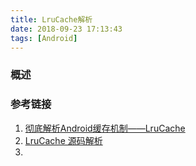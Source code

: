 ```yaml
---
title: LruCache解析
date: 2018-09-23 17:13:43
tags: [Android]
---
```


### 概述

>

<!--more-->



### 参考链接

1. [彻底解析Android缓存机制——LruCache](https://www.jianshu.com/p/b49a111147ee)
2. [LruCache 源码解析](https://github.com/LittleFriendsGroup/AndroidSdkSourceAnalysis/blob/master/article/LruCache%E6%BA%90%E7%A0%81%E8%A7%A3%E6%9E%90.md)
3. 